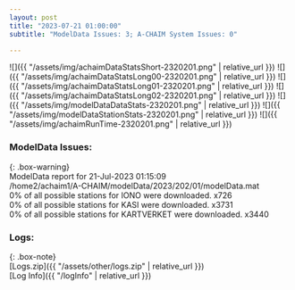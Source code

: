 ```yaml
---
layout: post
title: "2023-07-21 01:00:00"
subtitle: "ModelData Issues: 3; A-CHAIM System Issues: 0"

---
```


![]({{ "/assets/img/achaimDataStatsShort-2320201.png" | relative_url }})
![]({{ "/assets/img/achaimDataStatsLong00-2320201.png" | relative_url }})
![]({{ "/assets/img/achaimDataStatsLong01-2320201.png" | relative_url }})
![]({{ "/assets/img/achaimDataStatsLong02-2320201.png" | relative_url }})
![]({{ "/assets/img/modelDataDataStats-2320201.png" | relative_url }})
![]({{ "/assets/img/modelDataStationStats-2320201.png" | relative_url }})
![]({{ "/assets/img/achaimRunTime-2320201.png" | relative_url }})


### ModelData Issues:  
  
{: .box-warning}  
 ModelData report for 21-Jul-2023 01:15:09   
 /home2/achaim1/A-CHAIM/modelData/2023/202/01/modelData.mat   
 0% of all possible stations for IONO were downloaded. x726   
 0% of all possible stations for KASI were downloaded. x3731   
 0% of all possible stations for KARTVERKET were downloaded. x3440   
  


### Logs:  
  
{: .box-note}  
[Logs.zip]({{ "/assets/other/logs.zip" | relative_url }})  
[Log Info]({{ "/logInfo" | relative_url }})  

